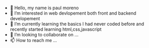 - 👋 Hello, my name is paul moreno
- 👀 I’m interested in web devlopement both front and backend developement
- 🌱 I’m currently learning the basics I had never coded before and recently started learning html,css,javascript
- 💞️ I’m looking to collaborate on ...
- 📫 How to reach me ...

<!---
Paul-1218/Paul-1218 is a ✨ special ✨ repository because its `README.md` (this file) appears on your GitHub profile.
You can click the Preview link to take a look at your changes.
--->
